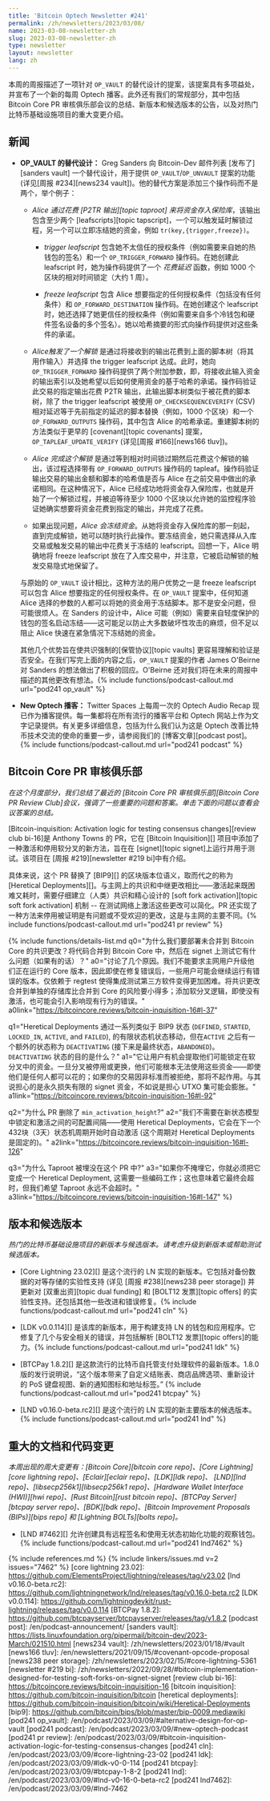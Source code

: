 ```yaml
---
title: 'Bitcoin Optech Newsletter #241'
permalink: /zh/newsletters/2023/03/08/
name: 2023-03-08-newsletter-zh
slug: 2023-03-08-newsletter-zh
type: newsletter
layout: newsletter
lang: zh
---
```

本周的周报描述了一项针对 `OP_VAULT` 的替代设计的提案，该提案具有多项益处，并宣布了一个新的每周 Optech 播客。此外还有我们的常规部分，其中包括 Bitcoin Core PR 审核俱乐部会议的总结、新版本和候选版本的公告，以及对热门比特币基础设施项目的重大变更介绍。

## 新闻

- **OP_VAULT 的替代设计：** Greg Sanders 向 Bitcoin-Dev 邮件列表 [发布了][sanders vault] 一个替代设计，用于提供 `OP_VAULT`/`OP_UNVAULT` 提案的功能 (详见[周报 #234][news234 vault])。他的替代方案是添加三个操作码而不是两个，举个例子：

    - *<!--alice-deposits-funds-in-a-vault-->Alice 通过花费 [P2TR 输出][topic taproot] 来将资金存入保险库*，该输出包含至少两个 [leafscripts][topic tapscript]，一个可以触发延时解锁过程，另一个可以立即冻结她的资金，例如 `tr(key,{trigger,freeze})`。

      - *<!--trigger-leafscript-->trigger leafscript* 包含她不太信任的授权条件（例如需要来自她的热钱包的签名）和一个 `OP_TRIGGER_FORWARD` 操作码。在她创建此 leafscript 时，她为操作码提供了一个 *花费延迟* 函数，例如 1000 个区块的相对时间锁定（大约 1 周）。

      - *<!--freeze-leafscript-->freeze leafscript* 包含 Alice 想要指定的任何授权条件（包括没有任何条件）和 `OP_FORWARD_DESTINATION` 操作码。在她创建这个 leafscript 时，她还选择了她更信任的授权条件（例如需要来自多个冷钱包和硬件签名设备的多个签名）。她以哈希摘要的形式向操作码提供对这些条件的承诺。

    - *<!--alice-triggers-an-unvaulting-->Alice触发了一个解锁* 是通过将接收到的输出花费到上面的脚本树（将其用作输入）并选择 the trigger leafscript 达成。此时，她向 `OP_TRIGGER_FORWARD` 操作码提供了两个附加参数，即，将接收此输入资金的输出索引以及她希望以后如何使用资金的基于哈希的承诺。操作码验证此交易的指定输出花费 P2TR 输出，此输出脚本树类似于被花费的脚本树，除了 the trigger leafscript 被使用 `OP_CHECKSEQUENCEVERIFY` (CSV) 相对延迟等于先前指定的延迟的脚本替换（例如，1000 个区块）和一个 `OP_FORWARD_OUTPUTS` 操作码，其中包含 Alice 的哈希承诺。重建脚本树的方法类似于更早的 [covenant][topic covenants] 提案，`OP_TAPLEAF_UPDATE_VERIFY` (详见[周报 #166][news166 tluv])。

    - *<!--alice-completes-the-unvaulting-->Alice 完成这个解锁* 是通过等到相对时间锁过期然后花费这个解锁的输出，该过程选择带有 `OP_FORWARD_OUTPUTS` 操作码的 tapleaf。操作码验证输出交易的输出金额和脚本的哈希值是否与 Alice 在之前交易中做出的承诺相同。在这种情况下，Alice 已经成功地将资金存入保险库，也就是开始了一个解锁过程，并被迫等待至少 1000 个区块以允许她的监控程序验证她确实想要将资金花费到指定的输出，并完成了花费。

    - *<!--alice-freezes-the-funds-->* 如果出现问题，*Alice 会冻结资金*。从她将资金存入保险库的那一刻起，直到完成解锁，她可以随时执行此操作。要冻结资金，她只需选择从入库交易或触发交易的输出中花费关于冻结的 leafscript。回想一下，Alice 明确地将 freeze leafscript 放在了入库交易中，并注意，它被启动解锁的触发交易隐式地保留了。

  与原始的 `OP_VAULT` 设计相比，这种方法的用户优势之一是 freeze leafscript 可以包含 Alice 想要指定的任何授权条件。在 `OP_VAULT` 提案中，任何知道 Alice 选择的参数的人都可以将她的资金用于冻结脚本。那不是安全问题，但可能很烦人。在 Sanders 的设计中，Alice 可能（例如）需要来自轻度保护的钱包的签名启动冻结——这可能足以防止大多数破坏性攻击的麻烦，但不足以阻止 Alice 快速在紧急情况下冻结她的资金。

  其他几个优势旨在使共识强制的[保管协议][topic vaults] 更容易理解和验证是否安全。在我们写完上面的内容之后，`OP_VAULT` 提案的作者 James O'Beirne 对 Sanders 的想法做出了积极的回应。O'Beirne 还对我们将在未来的周报中描述的其他更改有想法。{% include functions/podcast-callout.md url="pod241 op_vault" %}

- **New Optech 播客：** Twitter Spaces 上每周一次的 Optech Audio Recap 现已作为播客提供。每一集都将在所有流行的播客平台和 Optech 网站上作为文字记录提供。有关更多详细信息，包括为什么我们认为这是 Optech 改善比特币技术交流的使命的重要一步，请参阅我们的 [博客文章][podcast post]。{% include functions/podcast-callout.md url="pod241 podcast" %}

## Bitcoin Core PR 审核俱乐部

*在这个月度部分，我们总结了最近的 [Bitcoin Core PR 审核俱乐部][Bitcoin Core PR Review Club]会议，强调了一些重要的问题和答案。单击下面的问题以查看会议答案的总结。*

[Bitcoin-inquisition: Activation logic for testing consensus changes][review club bi-16]是 Anthony Towns 的 PR，它在 [Bitcoin Inquisition][] 项目中添加了一种激活和停用软分叉的新方法，旨在在 [signet][topic signet]上运行并用于测试。该项目在 [周报 #219][newsletter #219 bi]中有介绍。

具体来说，这个 PR 替换了 [BIP9][] 的区块版本位语义，取而代之的称为 [Heretical Deployments][]。与主网上的共识和中继更改相比——激活起来既困难又耗时，需要仔细建立（人类）共识和精心设计的 [soft fork activation][topic soft fork activation] 机制 -- 在测试网络上激活这些更改可以简化。PR 还实现了一种方法来停用被证明是有问题或不受欢迎的更改，这是与主网的主要不同。{% include
functions/podcast-callout.md url="pod241 pr review" %}

{% include functions/details-list.md
  q0="为什么我们要部署未合并到 Bitcoin Core 的共识更改？将代码合并到 Bitcoin Core 中，然后在 signet 上测试它有什么问题（如果有的话）？"
  a0="讨论了几个原因。我们不能要求主网用户升级他们正在运行的 Core 版本，因此即使在修复错误后，一些用户可能会继续运行有错误的版本。仅依赖于 regtest 使得集成测试第三方软件变得更加困难。将共识更改合并到单独的存储库比合并到 Core 的风险要小得多；添加软分叉逻辑，即使没有激活，也可能会引入影响现有行为的错误。"
  a0link="https://bitcoincore.reviews/bitcoin-inquisition-16#l-37"

  q1="Heretical Deployments 通过一系列类似于 BIP9 状态
      (`DEFINED`, `STARTED`, `LOCKED_IN`, `ACTIVE`, and `FAILED`),
      的有限状态机状态移动，但在`ACTIVE` 之后有一个额外的状态称为 `DEACTIVATING`
      (接下来是最终状态，`ABANDONED`)。`DEACTIVATING` 状态的目的是什么？"
  a1="它让用户有机会提取他们可能锁定在软分叉中的资金。一旦分叉被停用或更换，他们可能根本无法使用这些资金——即使他们是任何人都可以花的；如果你的交易因非标准而被拒绝，那将不起作用。与其说担心的是永久损失有限的 signet 资金，不如说是担心 UTXO 集可能会膨胀。"
  a1link="https://bitcoincore.reviews/bitcoin-inquisition-16#l-92"

  q2="为什么 PR 删除了 `min_activation_height`?"
  a2="我们不需要在新状态模型中锁定和激活之间的可配置间隔——使用 Heretical Deployments，它会在下一个 432块（3天）状态机周期开始时自动激活 (这个周期对 Heretical Deployments 是固定的)。"
  a2link="https://bitcoincore.reviews/bitcoin-inquisition-16#l-126"

  q3="为什么 Taproot 被埋没在这个 PR 中?"
  a3="如果你不掩埋它，你就必须把它变成一个 Heretical Deployment,
      这需要一些编码工作；这也意味着它最终会超时，但我们希望 Taproot 永远不会超时。"
  a3link="https://bitcoincore.reviews/bitcoin-inquisition-16#l-147"
%}

## 版本和候选版本

*热门的比特币基础设施项目的新版本与候选版本。请考虑升级到新版本或帮助测试候选版本。*

- [Core Lightning 23.02][] 是这个流行的 LN 实现的新版本。它包括对备份数据的对等存储的实验性支持 (详见 [周报 #238][news238 peer storage]) 并更新对 [双重出资][topic dual funding] 和 [BOLT12 发票][topic offers] 的实验性支持。还包括其他一些改进和错误修复。{% include functions/podcast-callout.md url="pod241 cln" %}

- [LDK v0.0.114][] 是该库的新版本，用于构建支持 LN 的钱包和应用程序。它修复了几个与安全相关的错误，并包括解析 [BOLT12 发票][topic
  offers]的能力。{% include functions/podcast-callout.md url="pod241 ldk" %}

- [BTCPay 1.8.2][] 是这款流行的比特币自托管支付处理软件的最新版本。1.8.0 版的发行说明说，“这个版本带来了自定义结账表、商店品牌选项、重新设计的 PoS 键盘视图、新的通知图标和地址标签。” {% include functions/podcast-callout.md url="pod241 btcpay" %}

- [LND v0.16.0-beta.rc2][] 是这个流行的 LN 实现的新主要版本的候选版本。{% include functions/podcast-callout.md url="pod241 lnd" %}

## 重大的文档和代码变更

*本周出现的周大变更有：[Bitcoin Core][bitcoin core repo]、[Core
Lightning][core lightning repo]、[Eclair][eclair repo]、[LDK][ldk repo]、
[LND][lnd repo]、[libsecp256k1][libsecp256k1 repo]、[Hardware Wallet
Interface (HWI)][hwi repo]、[Rust Bitcoin][rust bitcoin repo]、[BTCPay
Server][btcpay server repo]、[BDK][bdk repo]、[Bitcoin Improvement
Proposals (BIPs)][bips repo] 和 [Lightning BOLTs][bolts repo]。*

- [LND #7462][] 允许创建具有远程签名和使用无状态初始化功能的观察钱包。{% include functions/podcast-callout.md url="pod241 lnd7462" %}

{% include references.md %}
{% include linkers/issues.md v=2 issues="7462" %}
[core lightning 23.02]: https://github.com/ElementsProject/lightning/releases/tag/v23.02
[lnd v0.16.0-beta.rc2]: https://github.com/lightningnetwork/lnd/releases/tag/v0.16.0-beta.rc2
[LDK v0.0.114]: https://github.com/lightningdevkit/rust-lightning/releases/tag/v0.0.114
[BTCPay 1.8.2]: https://github.com/btcpayserver/btcpayserver/releases/tag/v1.8.2
[podcast post]: /en/podcast-announcement/
[sanders vault]: https://lists.linuxfoundation.org/pipermail/bitcoin-dev/2023-March/021510.html
[news234 vault]: /zh/newsletters/2023/01/18/#vault
[news166 tluv]: /en/newsletters/2021/09/15/#covenant-opcode-proposal
[news238 peer storage]: /zh/newsletters/2023/02/15/#core-lightning-5361
[newsletter #219 bi]: /zh/newsletters/2022/09/28/#bitcoin-implementation-designed-for-testing-soft-forks-on-signet-signet
[review club bi-16]: https://bitcoincore.reviews/bitcoin-inquisition-16
[bitcoin inquisition]: https://github.com/bitcoin-inquisition/bitcoin
[heretical deployments]: https://github.com/bitcoin-inquisition/bitcoin/wiki/Heretical-Deployments
[bip9]: https://github.com/bitcoin/bips/blob/master/bip-0009.mediawiki
[pod241 op_vault]: /en/podcast/2023/03/09/#alternative-design-for-op-vault
[pod241 podcast]: /en/podcast/2023/03/09/#new-optech-podcast
[pod241 pr review]: /en/podcast/2023/03/09/#bitcoin-inquisition-activation-logic-for-testing-consensus-changes
[pod241 cln]: /en/podcast/2023/03/09/#core-lightning-23-02
[pod241 ldk]: /en/podcast/2023/03/09/#ldk-v0-0-114
[pod241 btcpay]: /en/podcast/2023/03/09/#btcpay-1-8-2
[pod241 lnd]: /en/podcast/2023/03/09/#lnd-v0-16-0-beta-rc2
[pod241 lnd7462]: /en/podcast/2023/03/09/#lnd-7462
